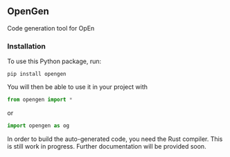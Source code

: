 ## OpenGen

Code generation tool for OpEn

### Installation 
To use this Python package, run:

```
pip install opengen
```

You will then be able to use it in your project with

```python
from opengen import *
```

or 

```python
import opengen as og
```

In order to build the auto-generated code, you need the 
Rust compiler. This is still work in progress. Further
documentation will be provided soon.

